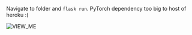 Navigate to folder and `flask run`. PyTorch dependency too big to host of heroku :(

![VIEW_ME](https://raw.githubusercontent.com/iWrote/cdacPracticeSchool1GANs/master/PlateGenFlaskApp/VIEW_ME.png?token=AEL4BR6LAXBN3ASG5WNMWOC66DIY4)
